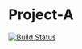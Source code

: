 # Project-A
[![Build Status](https://travis-ci.com/georgi-uchkunov/Project-A.svg)](https://travis-ci.com/georgi-uchkunov/Project-A)
